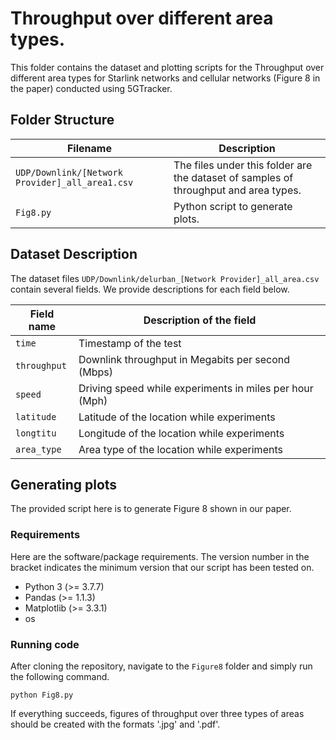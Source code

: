 # Throughput over different area types.

This folder contains the dataset and plotting scripts for the Throughput over different area types for Starlink networks and cellular networks (Figure 8 in the paper) conducted using 5GTracker.
## Folder Structure   

| Filename                    | Description                                                         |
|------------------------------------------|--------------------------------------------------------|
|`UDP/Downlink/[Network Provider]_all_area1.csv`|The files under this folder are the dataset of samples of throughput and area types.|
| `Fig8.py` | Python script to generate plots.|

## Dataset Description

The dataset files `UDP/Downlink/delurban_[Network Provider]_all_area.csv` contain several fields. We provide descriptions for each field below.

| Field name           | Description of the field                                           |
|----------------------|--------------------------------------------------------------------|
| `time`               | Timestamp of the test                           |
| `throughput`         | Downlink throughput in Megabits per second (Mbps)                  |
| `speed`        | Driving speed while experiments in miles per hour (Mph)                   |
| `latitude`         | Latitude of the location while experiments                             |
| `longtitu`    |Longitude of the location while experiments|
|`area_type`|Area type of the location while experiments|

## Generating plots

The provided script here is to generate Figure 8 shown in our paper.
### Requirements

Here are the software/package requirements. The version number in the bracket indicates the minimum version that our script has been tested on.

- Python 3 (>= 3.7.7)
- Pandas (>= 1.1.3)
- Matplotlib (>= 3.3.1)
- os

### Running code


After cloning the repository, navigate to the `Figure8` folder and simply run the following command.

`python Fig8.py`

If everything succeeds, figures of throughput over three types of areas should be created with the formats '.jpg' and '.pdf'.
